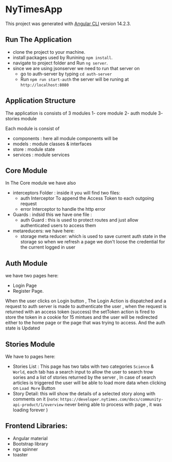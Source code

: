 # NyTimesApp

This project was generated with [Angular CLI](https://github.com/angular/angular-cli) version 14.2.3.

## Run The Application
 - clone the project to your machine.
 - install packages used by Runining `npm install`.
 - navigate to project folder and Run `ng server`.
 - since we are using jsonserver we need to run that server on 
   - go to auth-server by typing `cd auth-server`
   - Run `npm run start-auth`
the server will be runing at `http://localhost:8080`


## Application Structure
The application is consists of 3 modules
 1- core module 
 2- auth module 
 3- stories module 

Each module is consist of 
 - components : here all module components will be
 - models : module classes & interfaces
 - store : module state 
 - services : module services

## Core Module
In The Core module we have also 
- interceptors Folder  : inside it you will find two files:
  - auth Interceptor To append the Access Token to each outgoing request
  - error Interceptor to handle the http error 
- Guards : indsid this we have one file :
  - auth Guard : this is used to protect routes and just allow authenticated users to access them
- metareducers: we have here:
  - storage meta reducer: which is used to save current auth state in the storage so when we refresh a page we don't loose the credential  for the current logged in user

## Auth Module
we have two pages here:
- Login Page 
- Register Page.

When the user clicks on Login button , The Login Action is dispatched and a request to auth server is made to authenticate the user , when the request is returned with an access token (success) the setToken action is fired to store the token in a cookie for 15 mintues and the user will be redirected either to the home page or the page that was trying to access. And the auth state is Updated 

## Stories Module
We have to pages here:
  - Stories List :
     This page has two tabs with two categories `Science` & `World`,
     each tab has a search input to allow the user to search trow sories
     and a list of stories returned by the server ,
     In case of search articles is triggered the user will be able to load more data when clicking on `Load More` Button 
 -  Story Detail:
    this  will show the details of a selected story along with comments on it (`note`: `https://developer.nytimes.com/docs/community-api-product/1/overview` never being able to process with page , it was loading forever )
 

## Frontend Libraries:
  - Angular material 
  - Bootstrap library
  - ngx spinner 
  - toaster 
